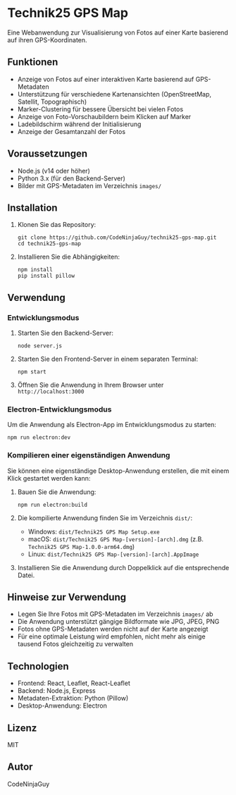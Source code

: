 # Technik25 GPS Map

Eine Webanwendung zur Visualisierung von Fotos auf einer Karte basierend auf ihren GPS-Koordinaten.

## Funktionen

- Anzeige von Fotos auf einer interaktiven Karte basierend auf GPS-Metadaten
- Unterstützung für verschiedene Kartenansichten (OpenStreetMap, Satellit, Topographisch)
- Marker-Clustering für bessere Übersicht bei vielen Fotos
- Anzeige von Foto-Vorschaubildern beim Klicken auf Marker
- Ladebildschirm während der Initialisierung
- Anzeige der Gesamtanzahl der Fotos

## Voraussetzungen

- Node.js (v14 oder höher)
- Python 3.x (für den Backend-Server)
- Bilder mit GPS-Metadaten im Verzeichnis `images/`

## Installation

1. Klonen Sie das Repository:
   ```
   git clone https://github.com/CodeNinjaGuy/technik25-gps-map.git
   cd technik25-gps-map
   ```

2. Installieren Sie die Abhängigkeiten:
   ```
   npm install
   pip install pillow
   ```

## Verwendung

### Entwicklungsmodus

1. Starten Sie den Backend-Server:
   ```
   node server.js
   ```

2. Starten Sie den Frontend-Server in einem separaten Terminal:
   ```
   npm start
   ```

3. Öffnen Sie die Anwendung in Ihrem Browser unter `http://localhost:3000`

### Electron-Entwicklungsmodus

Um die Anwendung als Electron-App im Entwicklungsmodus zu starten:

```
npm run electron:dev
```

### Kompilieren einer eigenständigen Anwendung

Sie können eine eigenständige Desktop-Anwendung erstellen, die mit einem Klick gestartet werden kann:

1. Bauen Sie die Anwendung:
   ```
   npm run electron:build
   ```

2. Die kompilierte Anwendung finden Sie im Verzeichnis `dist/`:
   - Windows: `dist/Technik25 GPS Map Setup.exe`
   - macOS: `dist/Technik25 GPS Map-[version]-[arch].dmg` (z.B. `Technik25 GPS Map-1.0.0-arm64.dmg`)
   - Linux: `dist/Technik25 GPS Map-[version]-[arch].AppImage`

3. Installieren Sie die Anwendung durch Doppelklick auf die entsprechende Datei.

## Hinweise zur Verwendung

- Legen Sie Ihre Fotos mit GPS-Metadaten im Verzeichnis `images/` ab
- Die Anwendung unterstützt gängige Bildformate wie JPG, JPEG, PNG
- Fotos ohne GPS-Metadaten werden nicht auf der Karte angezeigt
- Für eine optimale Leistung wird empfohlen, nicht mehr als einige tausend Fotos gleichzeitig zu verwalten

## Technologien

- Frontend: React, Leaflet, React-Leaflet
- Backend: Node.js, Express
- Metadaten-Extraktion: Python (Pillow)
- Desktop-Anwendung: Electron

## Lizenz

MIT

## Autor

CodeNinjaGuy 